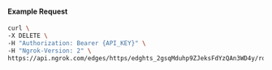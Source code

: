 <!-- Code generated for API Clients. DO NOT EDIT. -->

#### Example Request

```bash
curl \
-X DELETE \
-H "Authorization: Bearer {API_KEY}" \
-H "Ngrok-Version: 2" \
https://api.ngrok.com/edges/https/edghts_2gsqMduhp9ZJeksFdYzQAn3WD4y/routes/edghtsrt_2gsqMcss2wOor0Hz57UBVxAjc46/request_headers
```
